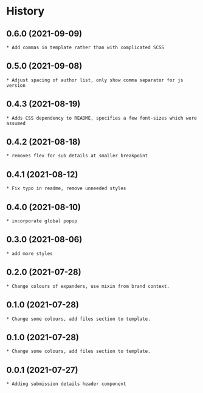 # History

## 0.6.0 (2021-09-09)
	* Add commas in template rather than with complicated SCSS

## 0.5.0 (2021-09-08)
	* Adjust spacing of author list, only show comma separator for js version

## 0.4.3 (2021-08-19)
	* Adds CSS dependency to README, specifies a few font-sizes which were assumed

## 0.4.2 (2021-08-18)
	* removes flex for sub details at smaller breakpoint

## 0.4.1 (2021-08-12)
	* Fix typo in readme, remove unneeded styles

## 0.4.0 (2021-08-10)
	* incorporate global popup

## 0.3.0 (2021-08-06)
	* add more styles

## 0.2.0 (2021-07-28)
	* Change colours of expanders, use mixin from brand context.

## 0.1.0 (2021-07-28)
	* Change some colours, add files section to template.

## 0.1.0 (2021-07-28)
	* Change some colours, add files section to template.

## 0.0.1 (2021-07-27)
	* Adding submission details header component
